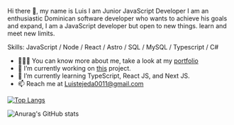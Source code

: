 Hi there 👋, my name is Luis
I am Junior JavaScript Developer
I am an enthusiastic Dominican software developer who wants to achieve his goals and expand, I am a JavaScript developer but open to new things. learn and meet new limits.

Skills: JavaScript / Node / React / Astro / SQL / MySQL / Typescript / C#
- 👨🏻‍💻 You can know more about me, take a look at my [portfolio](https://luisrincon.netlify.app/)
- 🔭 I’m currently working on [this](https://github.com/SDLuis/Portfolio) project.
- 🌱 I’m currently learning TypeScript, React JS, and Next JS.
- 📫 Reach me at Luistejeda0011@gmail.com

[![Top Langs](https://github-readme-stats.vercel.app/api/top-langs/?username=SDLuis&langs_count=8)](https://github.com/anuraghazra/github-readme-stats)

 ![Anurag's GitHub stats](https://github-readme-stats.vercel.app/api?username=SDLuis&show_icons=true&theme=dark)


<!---
SDLuis/SDLuis is a ✨ special ✨ repository because its `README.md` (this file) appears on your GitHub profile.
You can click the Preview link to take a look at your changes.
--->
